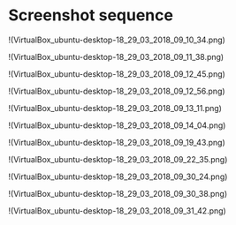 # Screenshot sequence

!(VirtualBox_ubuntu-desktop-18_29_03_2018_09_10_34.png)

!(VirtualBox_ubuntu-desktop-18_29_03_2018_09_11_38.png)

!(VirtualBox_ubuntu-desktop-18_29_03_2018_09_12_45.png)

!(VirtualBox_ubuntu-desktop-18_29_03_2018_09_12_56.png)

!(VirtualBox_ubuntu-desktop-18_29_03_2018_09_13_11.png)

!(VirtualBox_ubuntu-desktop-18_29_03_2018_09_14_04.png)

!(VirtualBox_ubuntu-desktop-18_29_03_2018_09_19_43.png)

!(VirtualBox_ubuntu-desktop-18_29_03_2018_09_22_35.png)

!(VirtualBox_ubuntu-desktop-18_29_03_2018_09_30_24.png)

!(VirtualBox_ubuntu-desktop-18_29_03_2018_09_30_38.png)

!(VirtualBox_ubuntu-desktop-18_29_03_2018_09_31_42.png)
